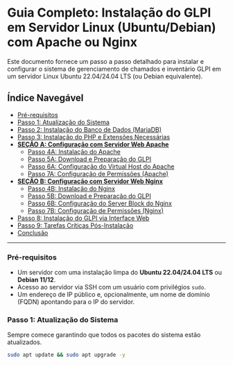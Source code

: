 # Guia Completo: Instalação do GLPI em Servidor Linux (Ubuntu/Debian) com Apache ou Nginx

Este documento fornece um passo a passo detalhado para instalar e configurar o sistema de gerenciamento de chamados e inventário GLPI em um servidor Linux Ubuntu 22.04/24.04 LTS (ou Debian equivalente).

## Índice Navegável

* [Pré-requisitos](###pre-requisitos)
* [Passo 1: Atualização do Sistema](#passo-1-atualizacao-do-sistema)
* [Passo 2: Instalação do Banco de Dados (MariaDB)](#passo-2-instalacao-do-banco-de-dados-mariadb)
* [Passo 3: Instalação do PHP e Extensões Necessárias](#passo-3-instalacao-do-php-e-extensoes-necessarias)
* **[SEÇÃO A: Configuração com Servidor Web Apache](#secao-a-configuracao-com-servidor-web-apache)**
    * [Passo 4A: Instalação do Apache](#passo-4a-instalacao-do-apache)
    * [Passo 5A: Download e Preparação do GLPI](#passo-5a-download-e-preparacao-do-glpi)
    * [Passo 6A: Configuração do Virtual Host do Apache](#passo-6a-configuracao-do-virtual-host-do-apache)
    * [Passo 7A: Configuração de Permissões (Apache)](#passo-7a-configuracao-de-permissoes-apache)
* **[SEÇÃO B: Configuração com Servidor Web Nginx](#secao-b-configuracao-com-servidor-web-nginx)**
    * [Passo 4B: Instalação do Nginx](#passo-4b-instalacao-do-nginx)
    * [Passo 5B: Download e Preparação do GLPI](#passo-5b-download-e-preparacao-do-glpi)
    * [Passo 6B: Configuração do Server Block do Nginx](#passo-6b-configuracao-do-server-block-do-nginx)
    * [Passo 7B: Configuração de Permissões (Nginx)](#passo-7b-configuracao-de-permissoes-nginx)
* [Passo 8: Instalação do GLPI via Interface Web](#passo-8-instalacao-do-glpi-via-interface-web)
* [Passo 9: Tarefas Críticas Pós-Instalação](#passo-9-tarefas-criticas-pos-instalacao)
* [Conclusão](#conclusao)

---

### Pré-requisitos
* Um servidor com uma instalação limpa do **Ubuntu 22.04/24.04 LTS** ou **Debian 11/12**.
* Acesso ao servidor via SSH com um usuário com privilégios `sudo`.
* Um endereço de IP público e, opcionalmente, um nome de domínio (FQDN) apontando para o IP do servidor.

### Passo 1: Atualização do Sistema
Sempre comece garantindo que todos os pacotes do sistema estão atualizados.

```bash
sudo apt update && sudo apt upgrade -y
